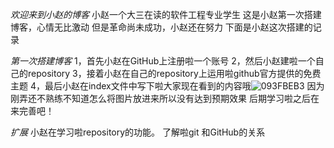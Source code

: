 *欢迎来到小赵的博客*
小赵一个大三在读的软件工程专业学生
这是小赵第一次搭建博客，心情无比激动
但是革命尚未成功，小赵还在努力
下面是小赵这次搭建的记录

*第一次搭建博客*
1，首先小赵在GitHub上注册啦一个账号
2，然后小赵建啦一个自己的repository
3，接着小赵在自己的repository上运用啦github官方提供的免费主题
4，最后小赵在index文件中写下啦大家现在看到的内容哦![093FBEB3](https://user-images.githubusercontent.com/94788683/142989080-3d3c245d-6a97-41c6-b807-3ea297c7acd0.png)
因为刚弄还不熟练不知道怎么将图片放进来所以没有达到预期效果
后期学习啦之后在来完善吧！

*扩展*
小赵在学习啦repository的功能。
了解啦git 和GitHub的关系

